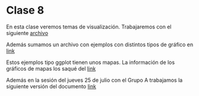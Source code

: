 # Clase 8


En esta clase veremos temas de visualización. Trabajaremos con el siguiente [archivo](/002_preprocesamiento/Chapter_3/SIC_AI_Ch03_Unit04.ipynb)

Además sumamos un archivo con ejemplos con distintos tipos de gráfico en [link](/002_preprocesamiento/Chapter_3/ejemplos_tipo_ggplot.ipynb)

Estos ejemplos tipo ggplot tienen unos mapas. La información de los gráficos de mapas los saqué del [link](https://www.naturalearthdata.com/downloads/110m-cultural-vectors/110m-admin-0-countries/)

Además en la sesión del jueves 25 de julio con el Grupo A trabajamos la siguiente versión del documento [link](/002_preprocesamiento/Chapter_3/[dlo-gripo-a]SIC_AI_Ch03_Unit04.ipynb)
